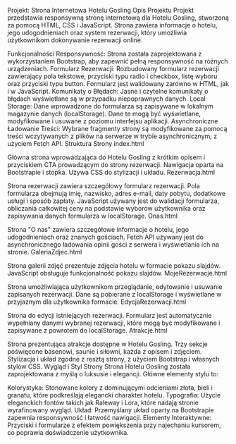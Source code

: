Projekt: Strona Internetowa Hotelu Gosling
Opis Projektu
Projekt przedstawia responsywną stronę internetową dla Hotelu Gosling, stworzoną za pomocą HTML, CSS i JavaScript. Strona zawiera informacje o hotelu, jego udogodnieniach oraz system rezerwacji, który umożliwia użytkownikom dokonywanie rezerwacji online.

Funkcjonalności
Responsywność: Strona została zaprojektowana z wykorzystaniem Bootstrap, aby zapewnić pełną responsywność na różnych urządzeniach.
Formularz Rezerwacji: Rozbudowany formularz rezerwacji zawierający pola tekstowe, przyciski typu radio i checkbox, listę wyboru oraz przyciski typu button. Formularz jest walidowany zarówno w HTML, jak i w JavaScript.
Komunikaty o Błędach: Jasne i czytelne komunikaty o błędach wyświetlane są w przypadku niepoprawnych danych.
Local Storage: Dane wprowadzone do formularza są zapisywane w lokalnym magazynie danych (localStorage). Dane te mogą być wyświetlane, modyfikowane i usuwane z poziomu interfejsu aplikacji.
Asynchroniczne Ładowanie Treści: Wybrane fragmenty strony są modyfikowane za pomocą treści wczytywanych z plików na serwerze w trybie asynchronicznym, z użyciem Fetch API.
Struktura Strony
index.html

Główna strona wprowadzająca do Hotelu Gosling z krótkim opisem i przyciskiem CTA prowadzącym do strony rezerwacji.
Nawigacja oparta na Bootstrapie i stopka.
Używa CSS do stylizacji i układu.
Rezerwacja.html

Strona rezerwacji zawiera szczegółowy formularz rezerwacji.
Pola formularza obejmują imię, nazwisko, adres e-mail, daty pobytu, dodatkowe usługi i sposób zapłaty.
JavaScript używany jest do walidacji formularza, obliczania całkowitej ceny na podstawie wyborów użytkownika oraz zapisywania danych formularza w localStorage.
Onas.html

Strona "O nas" zawiera szczegółowe informacje o hotelu, jego udogodnieniach oraz znanych gościach.
Fetch API używany jest do asynchronicznego ładowania opinii gości z serwera i wyświetlania ich na stronie.
GaleriaZdjec.html

Strona galerii zdjęć prezentuje zdjęcia hotelu w formacie pokazu slajdów.
JavaScript obsługuje funkcjonalność pokazu slajdów.
MojeRezerwacje.html

Strona umożliwiająca użytkownikom przeglądanie, edytowanie i usuwanie zapisanych rezerwacji.
Dane są pobierane z localStorage i wyświetlane w przyjaznym dla użytkownika formacie.
EdycjaRezerwacji.html

Strona do edycji istniejących rezerwacji.
Formularz jest automatycznie wypełniany danymi wybranej rezerwacji, które mogą być modyfikowane i zapisywane z powrotem do localStorage.
Atrakcje.html

Strona prezentująca atrakcje dostępne w Hotelu Gosling.
Trzy sekcje poświęcone basenowi, saunie i siłowni, każda z opisem i zdjęciem.
Stylizacja i układ zgodne z resztą strony, z użyciem Bootstrap i własnych stylów CSS.
Wygląd i Styl Strony
Strona Hotelu Gosling została zaprojektowana z myślą o luksusie i elegancji. Główne elementy stylu to:

Kolorystyka: Stonowane kolory z dominującymi odcieniami złota, bieli i granatu, które podkreślają elegancki charakter hotelu.
Typografia: Użycie eleganckich fontów takich jak Raleway i Lora, które nadają stronie wyrafinowany wygląd.
Układ: Przemyślany układ oparty na Bootstrapie zapewnia responsywność i łatwość nawigacji.
Elementy Interaktywne: Przyciski i formularze z efektem powiększenia przy najechaniu kursorem, co poprawia doświadczenie użytkownika.

